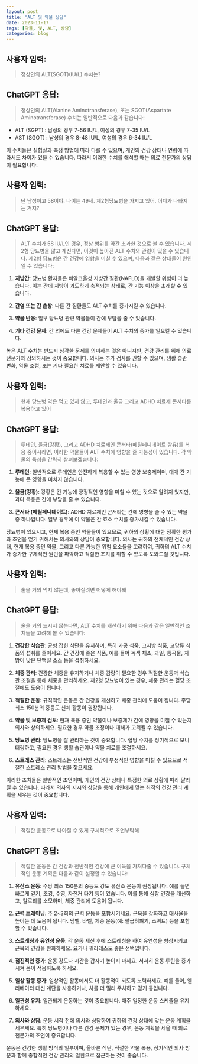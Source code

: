 ```yaml
---
layout: post
title: "ALT 및 약물 상담"
date: 2023-11-17
tags: [약물, 및, ALT, 상담]
categories: blog
---
```


## 사용자 입력:
> 정상인의 ALT(SGOT)(IU/L) 수치는?

## ChatGPT 응답:
> 정상인의 ALT(Alanine Aminotransferase), 또는 SGOT(Aspartate Aminotransferase) 수치는 일반적으로 다음과 같습니다:

- ALT (SGPT) : 남성의 경우 7-56 IU/L, 여성의 경우 7-35 IU/L
- AST (SGOT) : 남성의 경우 8-48 IU/L, 여성의 경우 6-34 IU/L

이 수치들은 실험실과 측정 방법에 따라 다를 수 있으며, 개인의 건강 상태나 연령에 따라서도 차이가 있을 수 있습니다. 따라서 이러한 수치를 해석할 때는 의료 전문가의 상담이 필요합니다.

## 사용자 입력:
> 난 남성이고 58이야. 나이는 49세. 제2형당뇨병을 가지고 있어. 어디가 나빠지는 거지?

## ChatGPT 응답:
> ALT 수치가 58 IU/L인 경우, 정상 범위를 약간 초과한 것으로 볼 수 있습니다. 제2형 당뇨병을 앓고 계신다면, 이것이 높아진 ALT 수치와 관련이 있을 수 있습니다. 제2형 당뇨병은 간 건강에 영향을 미칠 수 있으며, 다음과 같은 상태들이 원인일 수 있습니다:

1. **지방간**: 당뇨병 환자들은 비알코올성 지방간 질환(NAFLD)을 개발할 위험이 더 높습니다. 이는 간에 지방이 과도하게 축적되는 상태로, 간 기능 이상을 초래할 수 있습니다.

2. **간염 또는 간 손상**: 다른 간 질환들도 ALT 수치를 증가시킬 수 있습니다.

3. **약물 반응**: 일부 당뇨병 관련 약물들이 간에 부담을 줄 수 있습니다.

4. **기타 건강 문제**: 간 외에도 다른 건강 문제들이 ALT 수치의 증가를 일으킬 수 있습니다.

높은 ALT 수치는 반드시 심각한 문제를 의미하는 것은 아니지만, 건강 관리를 위해 의료 전문가와 상의하시는 것이 중요합니다. 의사는 추가 검사를 권할 수 있으며, 생활 습관 변화, 약물 조정, 또는 기타 필요한 치료를 제안할 수 있습니다.

## 사용자 입력:
> 현재 당뇨병 약은 먹고 있지 않고, 루테인과 울금 그리고 ADHD 치료제 콘서타를 복용하고 있어

## ChatGPT 응답:
> 루테인, 울금(강황), 그리고 ADHD 치료제인 콘서타(메틸페니데이트 함유)를 복용 중이시라면, 이러한 약물들이 ALT 수치에 영향을 줄 가능성이 있습니다. 각 약물의 특성을 간략히 살펴보겠습니다:

1. **루테인**: 일반적으로 루테인은 안전하게 복용할 수 있는 영양 보충제이며, 대개 간 기능에 큰 영향을 미치지 않습니다.

2. **울금(강황)**: 강황은 간 기능에 긍정적인 영향을 미칠 수 있는 것으로 알려져 있지만, 과다 복용은 간에 부담을 줄 수 있습니다.

3. **콘서타 (메틸페니데이트)**: ADHD 치료제인 콘서타는 간에 영향을 줄 수 있는 약물 중 하나입니다. 일부 경우에 이 약물은 간 효소 수치를 증가시킬 수 있습니다.

당뇨병이 있으시고, 현재 복용 중인 약물들이 있으므로, 귀하의 상황에 대한 정확한 평가와 조언을 얻기 위해서는 의사와의 상담이 중요합니다. 의사는 귀하의 전체적인 건강 상태, 현재 복용 중인 약물, 그리고 다른 가능한 위험 요소들을 고려하여, 귀하의 ALT 수치가 증가한 구체적인 원인을 파악하고 적절한 조치를 취할 수 있도록 도와드릴 것입니다.

## 사용자 입력:
> 술을 거의 먹지 않는데, 좋아질려면 어떻게 해야돼

## ChatGPT 응답:
> 술을 거의 드시지 않는다면, ALT 수치를 개선하기 위해 다음과 같은 일반적인 조치들을 고려해 볼 수 있습니다:

1. **건강한 식습관**: 균형 잡힌 식단을 유지하며, 특히 가공 식품, 고지방 식품, 고당류 식품의 섭취를 줄이세요. 간 건강에 좋은 식품, 예를 들어 녹색 채소, 과일, 통곡물, 지방이 낮은 단백질 소스 등을 섭취하세요.

2. **체중 관리**: 건강한 체중을 유지하거나 체중 감량이 필요한 경우 적절한 운동과 식습관 조절을 통해 체중을 관리하세요. 제2형 당뇨병이 있는 경우, 체중 관리는 혈당 조절에도 도움이 됩니다.

3. **적절한 운동**: 규칙적인 운동은 간 건강을 개선하고 체중 관리에 도움이 됩니다. 주당 최소 150분의 중등도 신체 활동이 권장됩니다.

4. **약물 및 보충제 검토**: 현재 복용 중인 약물이나 보충제가 간에 영향을 미칠 수 있는지 의사와 상의하세요. 필요한 경우 약물 조정이나 대체가 고려될 수 있습니다.

5. **당뇨병 관리**: 당뇨병을 잘 관리하는 것이 중요합니다. 혈당 수치를 정기적으로 모니터링하고, 필요한 경우 생활 습관이나 약물 치료를 조절하세요.

6. **스트레스 관리**: 스트레스는 전반적인 건강에 부정적인 영향을 미칠 수 있으므로 적절한 스트레스 관리 방법을 찾으세요.

이러한 조치들은 일반적인 조언이며, 개인의 건강 상태나 특정한 의료 상황에 따라 달라질 수 있습니다. 따라서 의사의 지시와 상담을 통해 개인에게 맞는 최적의 건강 관리 계획을 세우는 것이 중요합니다.

## 사용자 입력:
> 적절한 운동으로 나아질 수 있게 구체적으로 조언부탁해

## ChatGPT 응답:
> 적절한 운동은 간 건강과 전반적인 건강에 큰 이득을 가져다줄 수 있습니다. 구체적인 운동 계획은 다음과 같이 설정할 수 있습니다:

1. **유산소 운동**: 주당 최소 150분의 중등도 강도 유산소 운동이 권장됩니다. 예를 들면 빠르게 걷기, 조깅, 수영, 자전거 타기 등이 있습니다. 이를 통해 심장 건강을 개선하고, 칼로리를 소모하며, 체중 관리에 도움이 됩니다.

2. **근력 트레이닝**: 주 2~3회의 근력 운동을 포함시키세요. 근육을 강화하고 대사율을 높이는 데 도움이 됩니다. 덤벨, 바벨, 체중 운동(예: 팔굽혀펴기, 스쿼트) 등을 포함할 수 있습니다.

3. **스트레칭과 유연성 운동**: 각 운동 세션 후에 스트레칭을 하여 유연성을 향상시키고 근육의 긴장을 완화하세요. 요가나 필라테스도 좋은 선택입니다.

4. **점진적인 증가**: 운동 강도나 시간을 갑자기 높이지 마세요. 서서히 운동 루틴을 증가시켜 몸이 적응하도록 하세요.

5. **일상 활동 증가**: 일상적인 활동에서도 더 활동적이 되도록 노력하세요. 예를 들어, 엘리베이터 대신 계단을 사용하거나, 차를 더 멀리 주차하고 걷기 등입니다.

6. **일관성 유지**: 일관되게 운동하는 것이 중요합니다. 매주 일정한 운동 스케줄을 유지하세요.

7. **의사와 상담**: 운동 시작 전에 의사와 상담하여 귀하의 건강 상태에 맞는 운동 계획을 세우세요. 특히 당뇨병이나 다른 건강 문제가 있는 경우, 운동 계획을 세울 때 의료 전문가의 조언이 중요합니다.

운동은 건강한 생활 방식의 일부이며, 올바른 식단, 적절한 약물 복용, 정기적인 의사 방문과 함께 종합적인 건강 관리의 일환으로 접근하는 것이 좋습니다.

